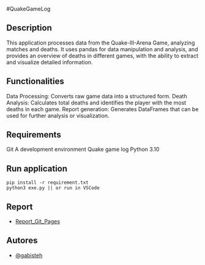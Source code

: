 #QuakeGameLog

## Description
This application processes data from the Quake-III-Arena Game, analyzing matches and deaths. It uses pandas for data manipulation and analysis, and provides an overview of deaths in different games, with the ability to extract and visualize detailed information.

## Functionalities
Data Processing: Converts raw game data into a structured form.
Death Analysis: Calculates total deaths and identifies the player with the most deaths in each game.
Report generation: Generates DataFrames that can be used for further analysis or visualization.

##  Requirements
Git
A development environment
Quake game log
Python 3.10


## Run application

```
pip install -r requirement.txt
python3 exe.py || or run in VSCode

```
## Report
- [Report_Git_Pages](https://gabisteph.github.io/QuakeGameLog/report.html)
## Autores

- [@gabisteh](https://www.github.com/gabisteph)


